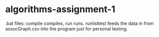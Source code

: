 # algorithms-assignment-1

.bat files:
  compile compiles, run runs. runlisttest feeds the data in from assocGraph.csv into the program just for personal testing.
